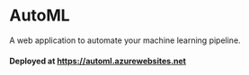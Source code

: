 # AutoML

A web application to automate your machine learning pipeline.
####  Deployed at https://automl.azurewebsites.net
